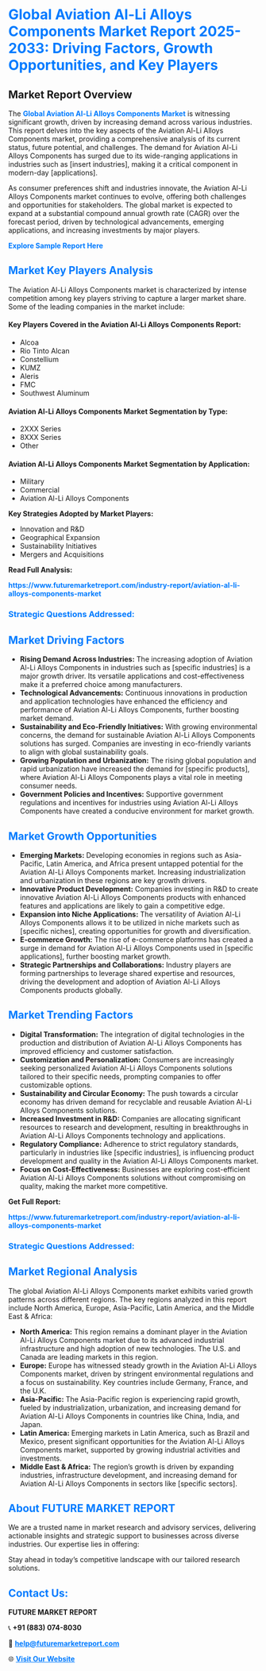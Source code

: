 <h1 style="color: #007BFF;">Global Aviation Al-Li Alloys Components Market Report 2025-2033: Driving Factors, Growth Opportunities, and Key Players</h1>

<section id="overview">
<h2>Market Report Overview</h2>
<p>The <a href="https://www.futuremarketreport.com/industry-report/aviation-al-li-alloys-components-market" style="color: #007BFF; text-decoration: none;"><strong>Global Aviation Al-Li Alloys Components Market</strong></a> is witnessing significant growth, driven by increasing demand across various industries. This report delves into the key aspects of the Aviation Al-Li Alloys Components market, providing a comprehensive analysis of its current status, future potential, and challenges. The demand for Aviation Al-Li Alloys Components has surged due to its wide-ranging applications in industries such as [insert industries], making it a critical component in modern-day [applications].</p>
<p>As consumer preferences shift and industries innovate, the Aviation Al-Li Alloys Components market continues to evolve, offering both challenges and opportunities for stakeholders. The global market is expected to expand at a substantial compound annual growth rate (CAGR) over the forecast period, driven by technological advancements, emerging applications, and increasing investments by major players.</p>
</section>

<section id="overview">
<p><a href="https://www.futuremarketreport.com/request-sample/reportId=116508" style="color: #007BFF; text-decoration: none;"><strong>Explore Sample Report Here</strong></a></p>
</section>

<section id="key-players">
<h2 style="color: #007BFF;">Market Key Players Analysis</h2>
<p>The Aviation Al-Li Alloys Components market is characterized by intense competition among key players striving to capture a larger market share. Some of the leading companies in the market include:</p>
<h4>Key Players Covered in the Aviation Al-Li Alloys Components Report:</h4>
<ul><li>Alcoa</li><li>Rio Tinto Alcan</li><li>Constellium</li><li>KUMZ</li><li>Aleris</li><li>FMC</li><li>Southwest Aluminum</li></ul>
<h4>Aviation Al-Li Alloys Components Market Segmentation by Type:</h4>
<ul><li>2XXX Series</li><li>8XXX Series</li><li>Other</li></ul>

<h4>Aviation Al-Li Alloys Components Market Segmentation by Application:</h4>
<ul><li>Military</li><li>Commercial</li><li>Aviation Al-Li Alloys Components</li></ul>
<p><strong>Key Strategies Adopted by Market Players:</strong></p>
<ul>
<li>Innovation and R&D</li>
<li>Geographical Expansion</li>
<li>Sustainability Initiatives</li>
<li>Mergers and Acquisitions</li>
</ul>
</section>

<section>
<p><strong>Read Full Analysis: </strong></p><a href="https://www.futuremarketreport.com/industry-report/aviation-al-li-alloys-components-market" style="color: #007BFF; text-decoration: none;"><strong>https://www.futuremarketreport.com/industry-report/aviation-al-li-alloys-components-market</strong></a>
<h3 style="color: #007BFF;">Strategic Questions Addressed:</h3>
</section>

<section id="driving-factors">
<h2 style="color: #007BFF;">Market Driving Factors</h2>
<ul>
<li><strong>Rising Demand Across Industries:</strong> The increasing adoption of Aviation Al-Li Alloys Components in industries such as [specific industries] is a major growth driver. Its versatile applications and cost-effectiveness make it a preferred choice among manufacturers.</li>
<li><strong>Technological Advancements:</strong> Continuous innovations in production and application technologies have enhanced the efficiency and performance of Aviation Al-Li Alloys Components, further boosting market demand.</li>
<li><strong>Sustainability and Eco-Friendly Initiatives:</strong> With growing environmental concerns, the demand for sustainable Aviation Al-Li Alloys Components solutions has surged. Companies are investing in eco-friendly variants to align with global sustainability goals.</li>
<li><strong>Growing Population and Urbanization:</strong> The rising global population and rapid urbanization have increased the demand for [specific products], where Aviation Al-Li Alloys Components plays a vital role in meeting consumer needs.</li>
<li><strong>Government Policies and Incentives:</strong> Supportive government regulations and incentives for industries using Aviation Al-Li Alloys Components have created a conducive environment for market growth.</li>
</ul>
</section>

<section id="growth-opportunities">
<h2 style="color: #007BFF;">Market Growth Opportunities</h2>
<ul>
<li><strong>Emerging Markets:</strong> Developing economies in regions such as Asia-Pacific, Latin America, and Africa present untapped potential for the Aviation Al-Li Alloys Components market. Increasing industrialization and urbanization in these regions are key growth drivers.</li>
<li><strong>Innovative Product Development:</strong> Companies investing in R&D to create innovative Aviation Al-Li Alloys Components products with enhanced features and applications are likely to gain a competitive edge.</li>
<li><strong>Expansion into Niche Applications:</strong> The versatility of Aviation Al-Li Alloys Components allows it to be utilized in niche markets such as [specific niches], creating opportunities for growth and diversification.</li>
<li><strong>E-commerce Growth:</strong> The rise of e-commerce platforms has created a surge in demand for Aviation Al-Li Alloys Components used in [specific applications], further boosting market growth.</li>
<li><strong>Strategic Partnerships and Collaborations:</strong> Industry players are forming partnerships to leverage shared expertise and resources, driving the development and adoption of Aviation Al-Li Alloys Components products globally.</li>
</ul>
</section>

<section id="trending-factors">
<h2 style="color: #007BFF;">Market Trending Factors</h2>
<ul>
<li><strong>Digital Transformation:</strong> The integration of digital technologies in the production and distribution of Aviation Al-Li Alloys Components has improved efficiency and customer satisfaction.</li>
<li><strong>Customization and Personalization:</strong> Consumers are increasingly seeking personalized Aviation Al-Li Alloys Components solutions tailored to their specific needs, prompting companies to offer customizable options.</li>
<li><strong>Sustainability and Circular Economy:</strong> The push towards a circular economy has driven demand for recyclable and reusable Aviation Al-Li Alloys Components solutions.</li>
<li><strong>Increased Investment in R&D:</strong> Companies are allocating significant resources to research and development, resulting in breakthroughs in Aviation Al-Li Alloys Components technology and applications.</li>
<li><strong>Regulatory Compliance:</strong> Adherence to strict regulatory standards, particularly in industries like [specific industries], is influencing product development and quality in the Aviation Al-Li Alloys Components market.</li>
<li><strong>Focus on Cost-Effectiveness:</strong> Businesses are exploring cost-efficient Aviation Al-Li Alloys Components solutions without compromising on quality, making the market more competitive.</li>
</ul>
</section>

<section>
<p><strong>Get Full Report: </strong></p><a href="https://www.futuremarketreport.com/industry-report/aviation-al-li-alloys-components-market" style="color: #007BFF; text-decoration: none;"><strong>https://www.futuremarketreport.com/industry-report/aviation-al-li-alloys-components-market</strong></a>
<h3 style="color: #007BFF;">Strategic Questions Addressed:</h3>
</section>


<section id="regional-analysis">
<h2 style="color: #007BFF;">Market Regional Analysis</h2>
<p>The global Aviation Al-Li Alloys Components market exhibits varied growth patterns across different regions. The key regions analyzed in this report include North America, Europe, Asia-Pacific, Latin America, and the Middle East & Africa:</p>
<ul>
<li><strong>North America:</strong> This region remains a dominant player in the Aviation Al-Li Alloys Components market due to its advanced industrial infrastructure and high adoption of new technologies. The U.S. and Canada are leading markets in this region.</li>
<li><strong>Europe:</strong> Europe has witnessed steady growth in the Aviation Al-Li Alloys Components market, driven by stringent environmental regulations and a focus on sustainability. Key countries include Germany, France, and the U.K.</li>
<li><strong>Asia-Pacific:</strong> The Asia-Pacific region is experiencing rapid growth, fueled by industrialization, urbanization, and increasing demand for Aviation Al-Li Alloys Components in countries like China, India, and Japan.</li>
<li><strong>Latin America:</strong> Emerging markets in Latin America, such as Brazil and Mexico, present significant opportunities for the Aviation Al-Li Alloys Components market, supported by growing industrial activities and investments.</li>
<li><strong>Middle East & Africa:</strong> The region’s growth is driven by expanding industries, infrastructure development, and increasing demand for Aviation Al-Li Alloys Components in sectors like [specific sectors].</li>
</ul>
</section>

<footer>
<h2 style="color: #007BFF;">About FUTURE MARKET REPORT</h2>
<p>We are a trusted name in market research and advisory services, delivering actionable insights and strategic support to businesses across diverse industries. Our expertise lies in offering:</p>

<p>Stay ahead in today’s competitive landscape with our tailored research solutions.</p>

<h2 style="color: #007BFF;">Contact Us:</h2>
<p><strong>FUTURE MARKET REPORT</strong></p>
<p>📞 <strong>+91 (883) 074-8030</strong></p>
<p>📧 <strong><a href="mailto:help@futuremarketreport.com" style="color: #007BFF;">help@futuremarketreport.com</a></strong></p>
<p>🌐 <strong><a href="https://www.futuremarketreport.com/" style="color: #007BFF;">Visit Our Website</a></strong></p>
</footer>